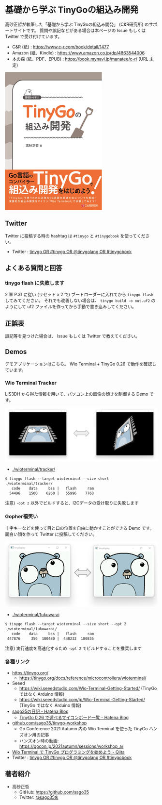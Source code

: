 # 基礎から学ぶ TinyGoの組込み開発

高砂正哲が執筆した「基礎から学ぶ TinyGoの組込み開発」 (C&R研究所) のサポートサイトです。
質問や誤記などがある場合は本ページの Issue もしくは Twitter で受け付けています。

* C&R (紙) : https://www.c-r.com/book/detail/1477
* Amazon (紙、Kindle) : https://www.amazon.co.jp/dp/4863544006
* 本の森 (紙、PDF、EPUB) : https://book.mynavi.jp/manatee/c-r/ (URL 未定)

![](./img/tinygobook.png)

## Twitter

Twitter に投稿する時の hashtag は `#tinygo` と `#tinygobook` を使ってください。

* Twitter : [tinygo OR #tinygo OR @tinygolang OR #tinygobook](https://twitter.com/search?q=tinygo%20OR%20%23tinygo%20OR%20%40tinygolang%20OR%20%23tinygobook&src=typed_query&f=live)

## よくある質問と回答

### tinygo flash に失敗します

2 章 P.31 に従い (リセット x 2 で) ブートローダーに入れてから `tinygo flash` してみてください。
それでも改善しない場合は、 `tinygo build -o out.uf2` のようにして uf2 ファイルを作ってから手動で書き込みしてください。

## 正誤表

誤記等を見つけた場合は、 Issue もしくは Twitter で教えてください。

## Demos

デモアプリケーションはこちら。
Wio Terminal + TinyGo 0.26 で動作を確認しています。

### Wio Terminal Tracker

LIS3DH から得た情報を用いて、パソコン上の画像の傾きを制御する Demo です。

![](./img/tracker.png)

* [./wioterminal/tracker/](./wioterminal/tracker/)

```
$ tinygo flash --target wioterminal --size short ./wioterminal/tracker/
   code    data     bss |   flash     ram
  54496    1500    6260 |   55996    7760
```

注意) `-opt z` 以外でビルドすると、I2Cデータの受け取りに失敗します  

### Gopher福笑い

十字キーなどを使って目と口の位置を自由に動かすことができる Demo です。
面白い顔を作って Twitter に投稿してください。

![](./img/fukuwarai.png)

* [./wioterminal/fukuwarai](./wioterminal/fukuwarai/)

```shell
$ tinygo flash --target wioterminal --size short --opt 2 ./wioterminal/fukuwarai/
   code    data     bss |   flash     ram
 447876     356  180480 |  448232  180836
```

注意) 実行速度を高速化するため `-opt 2` でビルドすることを推奨します  

### 各種リンク

* https://tinygo.org/
    * https://tinygo.org/docs/reference/microcontrollers/wioterminal/
* Seeed
    * https://wiki.seeedstudio.com/Wio-Terminal-Getting-Started/ (TinyGo ではなく Arduino 情報)
    * https://wiki.seeedstudio.com/jp/Wio-Terminal-Getting-Started/ (TinyGo ではなく Arduino 情報)
* [sago35の日記 - Hatena Blog](https://sago35.hatenablog.com/)
    * [TinyGo 0.26 で遊べるマイコンボード一覧 - Hatena Blog](https://sago35.hatenablog.com/entry/2022/10/05/083000)
* [github.com/sago35/tinygo-workshop](https://github.com/sago35/tinygo-workshop)
    * Go Conference 2021 Autumn 内の Wio Terminal を使った TinyGo ハンズオン用の記事
    * ハンズオン時の動画: https://gocon.jp/2021autumn/sessions/workshop_a/
* [Wio Terminal で TinyGo プログラミングを始めよう - Qiita](https://qiita.com/sago35/items/92b22e8cbbf99d0cd3ef)
* Twitter : [tinygo OR #tinygo OR @tinygolang OR #tinygobook](https://twitter.com/search?q=tinygo%20OR%20%23tinygo%20OR%20%40tinygolang%20OR%20%23tinygobook&src=typed_query&f=live)

## 著者紹介

* 高砂正哲
    * GitHub: https://github.com/sago35
    * Twitter: [@sago35tk](https://twitter.com/sago35tk)
